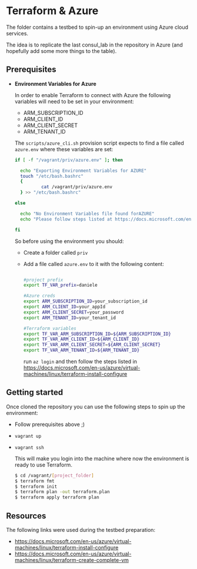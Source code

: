 # Terraform & Azure

The folder contains a testbed to spin-up an environment using Azure cloud services.

The idea is to replicate the last consul_lab in the repository in Azure (and hopefully add some more things to the table).



## Prerequisites

* **Environment Variables for Azure**

  In order to enable Terraform to connect with Azure the following variables will need to be set in your environment:

  - ARM_SUBSCRIPTION_ID
  - ARM_CLIENT_ID
  - ARM_CLIENT_SECRET
  - ARM_TENANT_ID

  The `scripts/azure_cli.sh` provision script expects to find a file called `azure.env` where these variables are set:

  ```bash
  if [ -f "/vagrant/priv/azure.env" ]; then
  
  	echo "Exporting Environment Variables for AZURE"
  	touch "/etc/bash.bashrc"
  	{
  			cat /vagrant/priv/azure.env
  	} >> "/etc/bash.bashrc"
  
  else
  
  	echo "No Environment Variables file found forAZURE"
  	echo "Please follow steps listed at https://docs.microsoft.com/en-us/azure/virtual-machines/linux/terraform-install-configure"
  
  fi
  ```

  So before using the environment you should:

  * Create a folder called `priv` 

  * Add a file called `azure.env` to it with the following content:

    ```bash
    
    #project prefix
    export TF_VAR_prefix=daniele

    #Azure creds
    export ARM_SUBSCRIPTION_ID=your_subscription_id
    export ARM_CLIENT_ID=your_appId
    export ARM_CLIENT_SECRET=your_password
    export ARM_TENANT_ID=your_tenant_id
    
    #Terraform variables
    export TF_VAR_ARM_SUBSCRIPTION_ID=${ARM_SUBSCRIPTION_ID}
    export TF_VAR_ARM_CLIENT_ID=${ARM_CLIENT_ID}
    export TF_VAR_ARM_CLIENT_SECRET=${ARM_CLIENT_SECRET}
    export TF_VAR_ARM_TENANT_ID=${ARM_TENANT_ID}
    ```

    run `az login` and then follow the steps listed in https://docs.microsoft.com/en-us/azure/virtual-machines/linux/terraform-install-configure

## Getting started

Once cloned the repository you can use the following steps to spin up the environment:

* Follow prerequisites above ;)

* `vagrant up`

* `vagrant ssh`

  This will make you login into the machine where now the environment is ready to use Terraform.

  ```bash
  $ cd /vagrant/[project_folder]
  $ terraform fmt
  $ terraform init
  $ terraform plan -out terraform.plan
  $ terraform apply terraform plan
  ```

   

## Resources

The following links were used during the testbed preparation:

* https://docs.microsoft.com/en-us/azure/virtual-machines/linux/terraform-install-configure
* https://docs.microsoft.com/en-us/azure/virtual-machines/linux/terraform-create-complete-vm